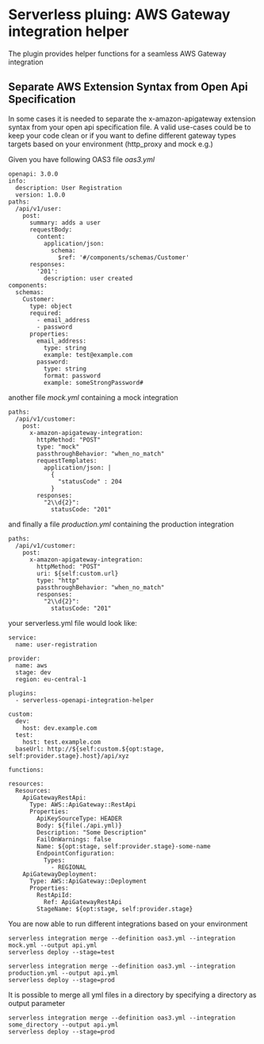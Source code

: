 # Serverless pluing: AWS Gateway integration helper

The plugin provides helper functions for a seamless AWS Gateway integration

## Separate AWS Extension Syntax from Open Api Specification
In some cases it is needed to separate the x-amazon-apigateway extension syntax from your open api specification file. 
A valid use-cases could be to keep your code clean or if you want to define different gateway types targets based on your environment (http_proxy and mock e.g.)

Given you have following OAS3 file *oas3.yml*
```
openapi: 3.0.0
info:
  description: User Registration
  version: 1.0.0
paths:
  /api/v1/user:
    post:
      summary: adds a user
      requestBody:
        content:
          application/json:
            schema:
              $ref: '#/components/schemas/Customer'
      responses:
        '201':
          description: user created
components:
  schemas:
    Customer:
      type: object
      required:
        - email_address
        - password
      properties:
        email_address:
          type: string
          example: test@example.com
        password:
          type: string
          format: password
          example: someStrongPassword#
```

another file *mock.yml* containing a mock integration

```
paths:
  /api/v1/customer:
    post:
      x-amazon-apigateway-integration:
        httpMethod: "POST"
        type: "mock"
        passthroughBehavior: "when_no_match"
        requestTemplates:
          application/json: |
            {
              "statusCode" : 204
            }
        responses:
          "2\\d{2}":
            statusCode: "201"

```

and finally a file *production.yml* containing the production integration

```
paths:
  /api/v1/customer:
    post:
      x-amazon-apigateway-integration:
        httpMethod: "POST"
        uri: ${self:custom.url}
        type: "http"
        passthroughBehavior: "when_no_match"
        responses:
          "2\\d{2}":
            statusCode: "201"

```

your serverless.yml file would look like:

```
service:
  name: user-registration

provider:
  name: aws
  stage: dev
  region: eu-central-1

plugins:
  - serverless-openapi-integration-helper

custom:
  dev:
    host: dev.example.com
  test:
    host: test.example.com
  baseUrl: http://${self:custom.${opt:stage, self:provider.stage}.host}/api/xyz

functions:

resources:
  Resources:
    ApiGatewayRestApi:
      Type: AWS::ApiGateway::RestApi
      Properties:
        ApiKeySourceType: HEADER
        Body: ${file(./api.yml)}
        Description: "Some Description"
        FailOnWarnings: false
        Name: ${opt:stage, self:provider.stage}-some-name
        EndpointConfiguration:
          Types:
            - REGIONAL
    ApiGatewayDeployment:
      Type: AWS::ApiGateway::Deployment
      Properties:
        RestApiId:
          Ref: ApiGatewayRestApi
        StageName: ${opt:stage, self:provider.stage}
```

You are now able to run different integrations based on your environment

```
serverless integration merge --definition oas3.yml --integration mock.yml --output api.yml
serverless deploy --stage=test
```

```
serverless integration merge --definition oas3.yml --integration production.yml --output api.yml
serverless deploy --stage=prod
```

It is possible to merge all yml files in a directory by specifying a directory as output parameter
```
serverless integration merge --definition oas3.yml --integration some_directory --output api.yml
serverless deploy --stage=prod
```


